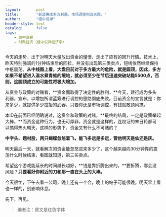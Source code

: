 ```yaml
---
layout:       post
title:        "新蓝筹成多方利器，市场调控彻底失败。"
author:       "缠中说禅"
header-style: text
catalog:      false
tags:
    - 缠中说禅
    - 时政经济（缠中说禅经济学）
---
```


今天的走势，出于对明天大量放出资金的憧憬，走出了应有的回升行情。技术上，昨天特别强调的1分钟结束后的回拉，并没有出现第三类卖点，短线依然继续保持中枢震荡。**从中线图上看，大盘目前对于多方最大的危险，就是圆顶，因此，多方如果不希望进入温水煮青蛙的境地，就必须至少在节后迅速突破站稳5500点，否则，这圆顶成立的可能性将极大增加。**



从资金与政策的对赌看，**资金面取得了决定性的胜利，**今天，建行成为多头利器，宣布，以增加所谓蓝筹进行调控的思路彻底失败。目前资金的宣言就是：你来多少，就提供多少拉抬的武器，只要你还是市场调控，有钱就敢顶风搞。



本ID在前面已经明确说过，这资金和政策的对赌，**最终的结局，一定是政策举起大棒，**而资金这种行为，也无可厚非，资金就是这样的，连权证的末日轮都可以搞得热火朝天，这样的形势下，资金又有什么不可赌的？



**中字头、题材股，两只蝴蝶忽悠着飞，能飞多远是多远，管他明天是仙还是灰。**



明天最后一天，就看解冻的资金能忽悠进来多少了，这个越来越向30分钟靠的震荡什么时候结束，看图就知道，第三买卖点。



希望这个游戏能延长的时间越长越好，**钱是靠折腾出来的，**要折腾，哪会没风险？**只要看好你附近的刀和那一直在头上的大棒。**



今天很忙，下午去看一公司，晚上还有一个会，晚上的帖子可能很晚，明天早上看也一样的，别影响休息。



先下，再见。



> 编者注：原文是红色字体
